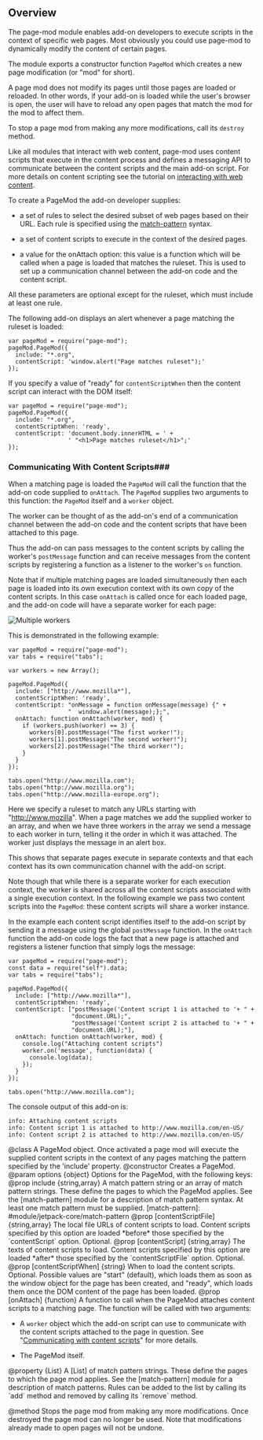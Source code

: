 <!-- contributed by Nickolay Ponomarev [asqueella@gmail.com] -->
<!-- contributed by Myk Melez [myk@mozilla.org] -->
<!-- contributed by Irakli Gozalishvil [gozala@mozilla.com] -->

Overview
--------
The page-mod module enables add-on developers to execute scripts in the context
of specific web pages. Most obviously you could use page-mod to dynamically
modify the content of certain pages.

The module exports a constructor function `PageMod` which creates a new page
modification (or "mod" for short).

A page mod does not modify its pages until those pages are loaded or reloaded.
In other words, if your add-on is loaded while the user's browser is open, the
user will have to reload any open pages that match the mod for the mod to affect
them.

To stop a page mod from making any more modifications, call its `destroy`
method.

Like all modules that interact with web content, page-mod uses content
scripts that execute in the content process and defines a messaging API to
communicate between the content scripts and the main add-on script. For more
details on content scripting see the tutorial on [interacting with web
content](#guide/web-content).

To create a PageMod the add-on developer supplies:

* a set of rules to select the desired subset of web pages based on their URL.
Each rule is specified using the
[match-pattern](#module/jetpack-core/match-pattern) syntax.

* a set of content scripts to execute in the context of the desired pages.

* a value for the onAttach option: this value is a function which will be
called when a page is loaded that matches the ruleset. This is used to set up a
communication channel between the add-on code and the content script.

All these parameters are optional except for the ruleset, which must include
at least one rule.

The following add-on displays an alert whenever a page matching the ruleset is
loaded:

    var pageMod = require("page-mod");
    pageMod.PageMod({
      include: "*.org",
      contentScript: 'window.alert("Page matches ruleset");'
    });

If you specify a value of "ready" for `contentScriptWhen` then the content
script can interact with the DOM itself:

    var pageMod = require("page-mod");
    pageMod.PageMod({
      include: "*.org",
      contentScriptWhen: 'ready',
      contentScript: 'document.body.innerHTML = ' +
                     ' "<h1>Page matches ruleset</h1>";'
    });

### <a name="pagemod-content-scripts">Communicating With Content Scripts</a>###

When a matching page is loaded the `PageMod` will call the function that the
add-on code supplied to `onAttach`. The `PageMod` supplies two arguments to
this function: the `PageMod` itself and a `worker` object.

The worker can be thought of as the add-on's end of
a communication channel between the add-on code and the content scripts that
have been attached to this page.

Thus the add-on can pass messages to the content scripts by calling the
worker's `postMessage` function and can receive messages from the content
scripts by registering a function as a listener to the worker's `on` function.

Note that if multiple matching pages are loaded simultaneously then each page
is loaded into its own execution context with its own copy of the content
scripts. In this case `onAttach` is called once for each loaded page, and the
add-on code will have a separate worker for each page:

![Multiple workers](media/multiple-workers.jpg)

This is demonstrated in the following example:

    var pageMod = require("page-mod");
    var tabs = require("tabs");

    var workers = new Array();

    pageMod.PageMod({
      include: ["http://www.mozilla*"],
      contentScriptWhen: 'ready',
      contentScript: "onMessage = function onMessage(message) {" +
                     "  window.alert(message);};",
      onAttach: function onAttach(worker, mod) {
        if (workers.push(worker) == 3) {
          workers[0].postMessage("The first worker!");
          workers[1].postMessage("The second worker!");
          workers[2].postMessage("The third worker!");
        }
      }
    });

    tabs.open("http://www.mozilla.com");
    tabs.open("http://www.mozilla.org");
    tabs.open("http://www.mozilla-europe.org");

Here we specify a ruleset to match any URLs starting with
"http://www.mozilla". When a page matches we add the supplied worker to
an array, and when we have three workers in the array we send a message to
each worker in turn, telling it the order in which it was attached. The
worker just displays the message in an alert box.

This shows that separate pages execute in separate contexts and that each
context has its own communication channel with the add-on script.

Note though that while there is a separate worker for each execution context,
the worker is shared across all the content scripts associated with a single
execution context. In the following example we pass two content scripts into
the `PageMod`: these content scripts will share a worker instance.

In the example each content script identifies itself to the add-on script
by sending it a message using the global `postMessage` function. In the
`onAttach` function the add-on code logs the fact that a new page is
attached and registers a listener function that simply logs the message:


    var pageMod = require("page-mod");
    const data = require("self").data;
    var tabs = require("tabs");

    pageMod.PageMod({
      include: ["http://www.mozilla*"],
      contentScriptWhen: 'ready',
      contentScript: ["postMessage('Content script 1 is attached to '+ " +
                      "document.URL);",
                      "postMessage('Content script 2 is attached to '+ " +
                      "document.URL);"],
      onAttach: function onAttach(worker, mod) {
        console.log("Attaching content scripts")
        worker.on('message', function(data) {
          console.log(data);
        });
      }
    });

    tabs.open("http://www.mozilla.com");

The console output of this add-on is:

    info: Attaching content scripts
    info: Content script 1 is attached to http://www.mozilla.com/en-US/
    info: Content script 2 is attached to http://www.mozilla.com/en-US/

<api name="PageMod">
@class
A PageMod object. Once activated a page mod will execute the supplied content
scripts in the context of any pages matching the pattern specified by the
'include' property.
<api name="PageMod">
@constructor
Creates a PageMod.
@param options {object}
  Options for the PageMod, with the following keys:
  @prop include {string,array}
    A match pattern string or an array of match pattern strings.  These define
    the pages to which the PageMod applies.  See the [match-pattern] module for
    a description of match pattern syntax.
    At least one match pattern must be supplied.
    [match-pattern]: #module/jetpack-core/match-pattern
  @prop [contentScriptFile] {string,array}
    The local file URLs of content scripts to load.  Content scripts specified
    by this option are loaded *before* those specified by the `contentScript`
    option. Optional.
  @prop [contentScript] {string,array}
    The texts of content scripts to load.  Content scripts specified by this
    option are loaded *after* those specified by the `contentScriptFile` option.
    Optional.
  @prop [contentScriptWhen] {string}
    When to load the content scripts.  Optional.
    Possible values are "start" (default), which loads them as soon as
    the window object for the page has been created, and "ready", which loads
    them once the DOM content of the page has been loaded.
  @prop [onAttach] {function}
A function to call when the PageMod attaches content scripts to
a matching page. The function will be called with two arguments:

* A `worker` object which the add-on script can use to communicate with
the content scripts attached to the page in question. See "[Communicating with
content scripts](#pagemod-content-scripts)" for more details.

* The PageMod itself.

</api>

<api name="include">
@property {List}
A [List] of match pattern strings.  These define the pages to which the page mod
applies.  See the [match-pattern] module for a description of match patterns.
Rules can be added to the list by calling its `add` method and removed by
calling its `remove` method.

[List]: https://jetpack.mozillalabs.com/sdk/latest/docs/#module/jetpack-core/list
[match-pattern]: #module/jetpack-core/match-pattern
</api>

<api name="destroy">
@method
Stops the page mod from making any more modifications.  Once destroyed the page
mod can no longer be used.  Note that modifications already made to open pages
will not be undone.
</api>

</api>

